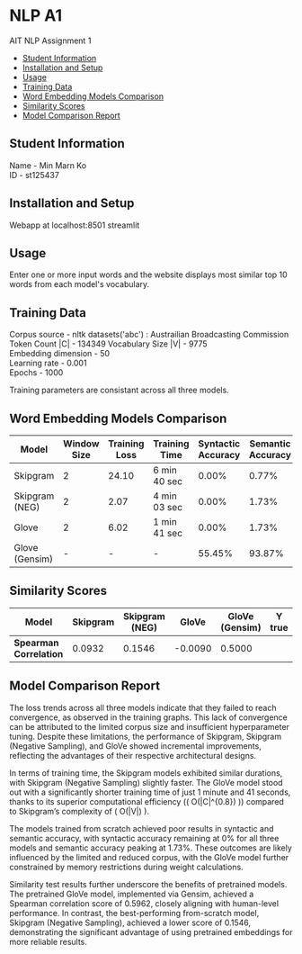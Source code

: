 # NLP A1
 AIT NLP Assignment 1

- [Student Information](#student-information)
- [Installation and Setup](#installation-and-setup)
- [Usage](#usage)
- [Training Data](#training-data)
- [Word Embedding Models Comparison](#word-embedding-models-comparison)
- [Similarity Scores](#similarity-scores)
- [Model Comparison Report](#model-comparison-report)

## Student Information
Name - Min Marn Ko  
ID - st125437

## Installation and Setup
Webapp at localhost:8501
streamlit

## Usage
Enter one or more input words and the website displays most similar top 10 words from  each model's vocabulary.

## Training Data
Corpus source - nltk datasets('abc') : Austrailian Broadcasting Commission  
Token Count |C| - 134349 
Vocabulary Size |V| - 9775  
Embedding dimension - 50  
Learning rate - 0.001  
Epochs - 1000 

Training parameters are consistant across all three models.  

## Word Embedding Models Comparison

| Model             | Window Size | Training Loss | Training Time | Syntactic Accuracy | Semantic Accuracy |
|-------------------|-------------|---------------|---------------|--------------------|-------------------|
| Skipgram          | 2     | 24.10       | 6 min 40 sec       | 0.00%            | 0.77%           |
| Skipgram (NEG)    | 2     |  2.07       | 4 min 03 sec       | 0.00%            | 1.73%           |
| Glove             | 2     |  6.02       | 1 min 41 sec       | 0.00%            | 1.73%           |
| Glove (Gensim)    | -     | -       | -       | 55.45%            | 93.87%           |

## Similarity Scores

| Model               | Skipgram | Skipgram (NEG) | GloVe | GloVe (Gensim) | Y true |
|---------------------|-----------|----------------|-------|----------------|--------|
| **Spearman Correlation**             | 0.0932   | 0.1546        | -0.0090 | 0.5000        |  |


## Model Comparison Report
The loss trends across all three models indicate that they failed to reach convergence, as observed in the training graphs. This lack of convergence can be attributed to the limited corpus size and insufficient hyperparameter tuning. Despite these limitations, the performance of Skipgram, Skipgram (Negative Sampling), and GloVe showed incremental improvements, reflecting the advantages of their respective architectural designs.

In terms of training time, the Skipgram models exhibited similar durations, with Skipgram (Negative Sampling) slightly faster. The GloVe model stood out with a significantly shorter training time of just 1 minute and 41 seconds, thanks to its superior computational efficiency (\( O(|C|^{0.8}) \)) compared to Skipgram’s complexity of \( O(|V|) \).

The models trained from scratch achieved poor results in syntactic and semantic accuracy, with syntactic accuracy remaining at 0% for all three models and semantic accuracy peaking at 1.73%. These outcomes are likely influenced by the limited and reduced corpus, with the GloVe model further constrained by memory restrictions during weight calculations.

Similarity test results further underscore the benefits of pretrained models. The pretrained GloVe model, implemented via Gensim, achieved a Spearman correlation score of 0.5962, closely aligning with human-level performance. In contrast, the best-performing from-scratch model, Skipgram (Negative Sampling), achieved a lower score of 0.1546, demonstrating the significant advantage of using pretrained embeddings for more reliable results.
